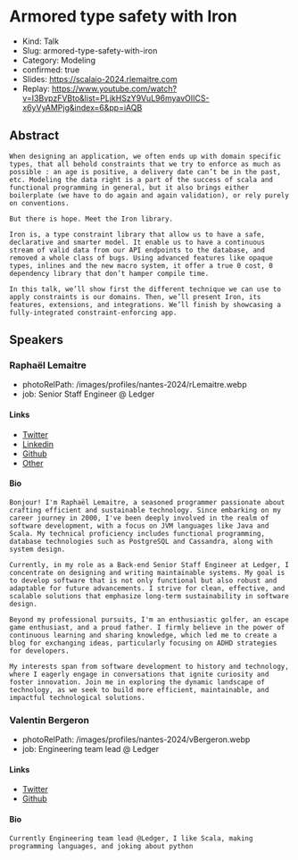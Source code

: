 # Armored type safety with Iron

- Kind: Talk
- Slug: armored-type-safety-with-iron
- Category: Modeling
- confirmed: true
- Slides: https://scalaio-2024.rlemaitre.com
- Replay: https://www.youtube.com/watch?v=I3BvpzFVBto&list=PLjkHSzY9VuL96myavOIICS-x6yVyAMPjg&index=6&pp=iAQB

## Abstract

```
When designing an application, we often ends up with domain specific types, that all behold constraints that we try to enforce as much as possible : an age is positive, a delivery date can’t be in the past, etc. Modeling the data right is a part of the success of scala and functional programming in general, but it also brings either boilerplate (we have to do again and again validation), or rely purely on conventions.

But there is hope. Meet the Iron library.

Iron is, a type constraint library that allow us to have a safe, declarative and smarter model. It enable us to have a continuous stream of valid data from our API endpoints to the database, and removed a whole class of bugs. Using advanced features like opaque types, inlines and the new macro system, it offer a true 0 cost, 0 dependency library that don’t hamper compile time.

In this talk, we’ll show first the different technique we can use to apply constraints is our domains. Then, we’ll present Iron, its features, extensions, and integrations. We’ll finish by showcasing a fully-integrated constraint-enforcing app.
```

## Speakers

### Raphaël Lemaitre

- photoRelPath: /images/profiles/nantes-2024/rLemaitre.webp
- job: Senior Staff Engineer @ Ledger

#### Links

- [Twitter](https://twitter.com/rlemaitre)
- [Linkedin](https://www.linkedin.com/in/rlemaitre)
- [Github](https://github.com/rlemaitre)
- [Other](https://rlemaitre.com)

#### Bio

```
Bonjour! I'm Raphaël Lemaitre, a seasoned programmer passionate about crafting efficient and sustainable technology. Since embarking on my career journey in 2000, I've been deeply involved in the realm of software development, with a focus on JVM languages like Java and Scala. My technical proficiency includes functional programming, database technologies such as PostgreSQL and Cassandra, along with system design.

Currently, in my role as a Back-end Senior Staff Engineer at Ledger, I concentrate on designing and writing maintainable systems. My goal is to develop software that is not only functional but also robust and adaptable for future advancements. I strive for clean, effective, and scalable solutions that emphasize long-term sustainability in software design.

Beyond my professional pursuits, I'm an enthusiastic golfer, an escape game enthusiast, and a proud father. I firmly believe in the power of continuous learning and sharing knowledge, which led me to create a blog for exchanging ideas, particularly focusing on ADHD strategies for developers.

My interests span from software development to history and technology, where I eagerly engage in conversations that ignite curiosity and foster innovation. Join me in exploring the dynamic landscape of technology, as we seek to build more efficient, maintainable, and impactful technological solutions.
```

### Valentin Bergeron

- photoRelPath: /images/profiles/nantes-2024/vBergeron.webp
- job: Engineering team lead @ Ledger

#### Links

- [Twitter](https://twitter.com/__vberg)
- [Github](https://github.com/vbergeron)

#### Bio

```
Currently Engineering team lead @Ledger, I like Scala, making programming languages, and joking about python
```
